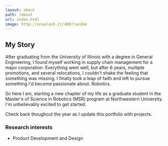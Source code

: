 ```yaml
---
layout: about
path: /about
url: index.html
image: http://unsplash.it/400?random
---
```


## My Story

After graduating from the University of Illinois with a degree in General Engineering, I found myself working in supply chain management for a major corporation.  Everything went well, but after 6 years, multiple promotions, and several relocations, I couldn't shake the feeling that something was missing.  I finally took a leap of faith and left to pursue something I'd become passionate about.  Robotics.

So here I am, starting a new chapter of my life as a graduate student in the Master's of Science in Robotics (MSR) program at Northwestern University.  I'm unbelievably excited to get started.

Check back thoughout the year as I update this portfolio with projects.


### Research interests
* Product Development and Design
